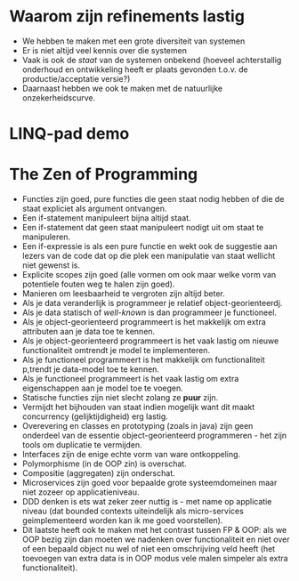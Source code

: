 # Waarom zijn refinements lastig
* We hebben te maken met een grote diversiteit van systemen
* Er is niet altijd veel kennis over die systemen
* Vaak is ook de *staat* van de systemen onbekend (hoeveel achterstallig onderhoud en ontwikkeling heeft er plaats gevonden t.o.v. de productie/acceptatie versie?)
* Daarnaast hebben we ook te maken met de natuurlijke onzekerheidscurve.

# LINQ-pad demo

# The Zen of Programming
* Functies zijn goed, pure functies die geen staat nodig hebben of die de staat expliciet als argument ontvangen.
* Een if-statement manipuleert bijna altijd staat.
* Een if-statement dat geen staat manipuleert nodigt uit om staat te manipuleren.
* Een if-expressie is als een pure functie en wekt ook de suggestie aan lezers van de code dat op die plek een manipulatie van staat wellicht niet gewenst is.
* Explicite scopes zijn goed (alle vormen om ook maar welke vorm van potentiele fouten weg te halen zijn goed).
* Manieren om leesbaarheid te vergroten zijn altijd beter.
* Als je data veranderlijk is programmeer je relatief object-georienteerdj.
* Als je data statisch of *well-known* is dan programmeer je functioneel.
* Als je object-georienteerd programmeert is het makkelijk om extra attributen aan je data toe te kennen.
* Als je object-georienteerd programmeert is het vaak lastig om nieuwe functionaliteit omtrendt je model te implementeren.
* Als je functioneel programmeert is het makkelijk om functionaliteit p,trendt je data-model toe te kennen.
* Als je functioneel programmeert is het vaak lastig om extra eigenschappen aan je model toe te voegen.
* Statische functies zijn niet slecht zolang ze **puur** zijn.
* Vermijdt het bijhouden van staat indien mogelijk want dit maakt concurrency (gelijktijdigheid) erg lastig.
* Overevering en classes en prototyping (zoals in java) zijn geen onderdeel van de essentie object-georienteerd programmeren - het zijn tools om duplicatie te vermijden.
* Interfaces zijn de enige echte vorm van ware ontkoppeling.
* Polymorphisme (in de OOP zin) is overschat.
* Compositie (aggregaten) zijn onderschat.
* Microservices zijn goed voor bepaalde grote systeemdomeinen maar niet zozeer op applicatieniveau.
* DDD denken is ets wat zeker zeer nuttig is - met name op applicatie niveau (dat bounded contexts uiteindelijk als micro-services geimplementeerd worden kan ik me goed voorstellen).
* Dit laatste heeft ook te maken met het contrast tussen FP & OOP: als we OOP bezig zijn dan moeten we nadenken over functionaliteit en niet over of een bepaald object nu wel of niet een omschrijving veld heeft (het toevoegen van extra data is in OOP modus vele malen simpeler als extra functionaliteit).
